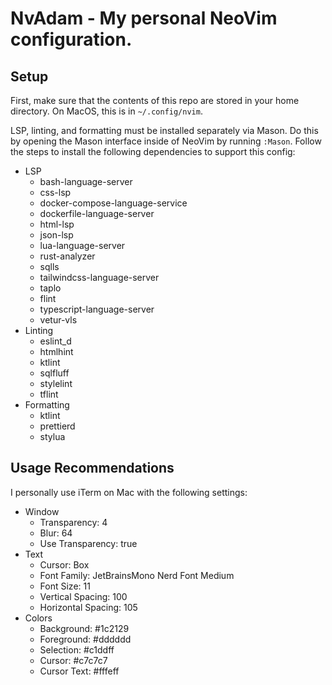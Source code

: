 # NvAdam - My personal NeoVim configuration.

## Setup

First, make sure that the contents of this repo are stored in your home directory. On MacOS, this is in `~/.config/nvim`.

LSP, linting, and formatting must be installed separately via Mason. Do this by opening the Mason interface inside of NeoVim by running `:Mason`. Follow the steps to install the following dependencies to support this config:

- LSP
  - bash-language-server
  - css-lsp
  - docker-compose-language-service
  - dockerfile-language-server
  - html-lsp
  - json-lsp
  - lua-language-server
  - rust-analyzer
  - sqlls
  - tailwindcss-language-server
  - taplo
  - flint
  - typescript-language-server
  - vetur-vls
- Linting
  - eslint_d
  - htmlhint
  - ktlint
  - sqlfluff
  - stylelint
  - tflint
- Formatting
  - ktlint
  - prettierd
  - stylua

## Usage Recommendations

I personally use iTerm on Mac with the following settings:

- Window
  - Transparency: 4
  - Blur: 64
  - Use Transparency: true
- Text
  - Cursor: Box
  - Font Family: JetBrainsMono Nerd Font Medium
  - Font Size: 11
  - Vertical Spacing: 100
  - Horizontal Spacing: 105
- Colors
  - Background: #1c2129
  - Foreground: #dddddd
  - Selection: #c1ddff
  - Cursor: #c7c7c7
  - Cursor Text: #fffeff
